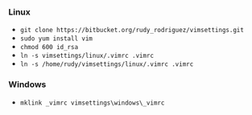 ### Linux ###

* `git clone https://bitbucket.org/rudy_rodriguez/vimsettings.git`
* `sudo yum install vim`
* `chmod 600 id_rsa`
* `ln -s vimsettings/linux/.vimrc .vimrc`
* `ln -s /home/rudy/vimsettings/linux/.vimrc .vimrc`

### Windows ###

* `mklink _vimrc vimsettings\windows\_vimrc`